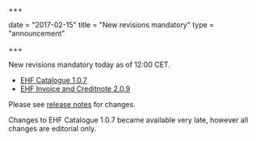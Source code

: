 +++

date = "2017-02-15"
title = "New revisions mandatory"
type = "announcement"

+++

New revisions mandatory today as of 12:00 CET.

* [EHF Catalogue 1.0.7](/ehf/standard/ehf-catalogue-1.0.7/)
* [EHF Invoice and Creditnote 2.0.9](/ehf/standard/ehf-invoice-and-creditnote-2.0.9/)

Please see [release notes](https://vefa.difi.no/ehf/guide/release/2017-02-15/) for changes.

Changes to EHF Catalogue 1.0.7 became available very late, however all changes are editorial only.
